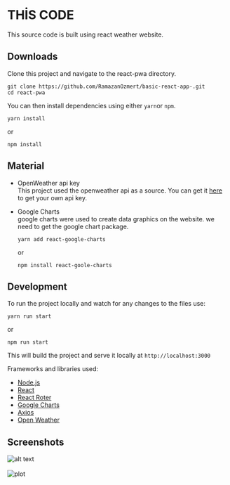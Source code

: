 # THİS CODE  
This source code is built using react weather website. 

## Downloads   
Clone this project and navigate to the react-pwa directory.
```
git clone https://github.com/RamazanOzmert/basic-react-app-.git
cd react-pwa
```
You can then install dependencies using either `yarn`or `npm`.
```
yarn install
```
or
```
npm install
```

## Material  

- OpenWeather api key  
  This project used the openweather api as a source.  You can get it [here](https://openweathermap.org/api "OpenWeather")  to get your own api key.
  
- Google Charts   
  google charts were used to create data graphics on the website. we need to get the google chart package. 
   
  ```
  yarn add react-google-charts
  ```  
   or  
   ```
   npm install react-goole-charts
   ```

## Development
To run the project locally and watch for any changes to the files use:      
```
yarn run start
```
or
```
npm run start
```

This will build the project and serve it locally at `http://localhost:3000`

Frameworks and libraries used:
- [Node.js](https://nodejs.org/en/ "Google's Homepage") 
- [React](https://nodejs.org/en/ "Google's Homepage")
- [React Roter](https://nodejs.org/en/ "Google's Homepage")
- [Google Charts](https://nodejs.org/en/ "Google's Homepage")
- [Axios](https://nodejs.org/en/ "Google's Homepage")
- [Open Weather](https://nodejs.org/en/ "Google's Homepage")
	
## Screenshots

![alt text](https://i.hizliresim.com/a57l0cn.png)\
\
![plot](https://i.hizliresim.com/71cn61u.png)